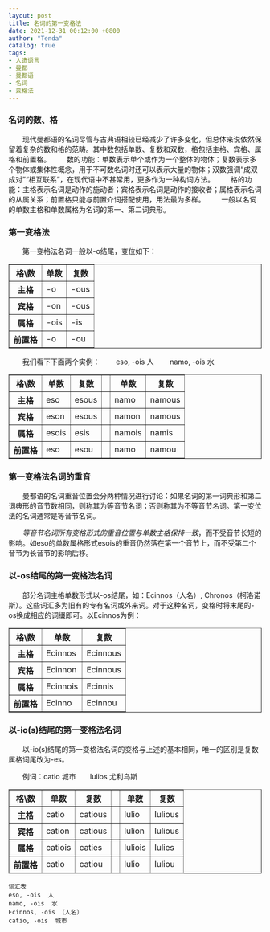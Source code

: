 ```yaml
---
layout: post
title: 名词的第一变格法
date: 2021-12-31 00:12:00 +0800
author: "Tenda"
catalog: true
tags:
- 人造语言
- 曼都
- 曼都语
- 名词
- 变格法
---
```


### 名词的数、格

　　现代曼都语的名词尽管与古典语相较已经减少了许多变化，但总体来说依然保留着复杂的数和格的范畴。其中数包括单数、复数和双数，格包括主格、宾格、属格和前置格。
　　数的功能：单数表示单个或作为一个整体的物体；复数表示多个物体或集体性概念，用于不可数名词时还可以表示大量的物体；双数强调“成双成对”“相互联系”，在现代语中不甚常用，更多作为一种构词方法。
　　格的功能：主格表示名词是动作的施动者；宾格表示名词是动作的接收者；属格表示名词的从属关系；前置格只能与前置介词搭配使用，用法最为多样。
　　一般以名词的单数主格和单数属格为名词的第一、第二词典形。

### 第一变格法

　　第一变格法名词一般以-o结尾，变位如下：

<table border="1">
  <tr>
    <th>格\数</th>
    <th>单数</th>
    <th>复数</th>
  </tr>
  <tr>
    <th>主格</th>
    <td>-o</td>
    <td>-ous</td>
  </tr>
  <tr>
    <th>宾格</th>
    <td>-on</td>
    <td>-ous</td>
  </tr>
  <tr>
    <th>属格</th>
    <td>-ois</td>
    <td>-is</td>
  </tr>
  <tr>
    <th>前置格</th>
    <td>-o</td>
    <td>-ou</td>
  </tr>
</table>

　　我们看下下面两个实例：
　　eso, -ois 人
　　namo, -ois 水

<table border="1">
  <tr>
    <th>格\数</th>
    <th>单数</th>
    <th>复数</th>
    <th></th>
    <th>单数</th>
    <th>复数</th>
  </tr>
  <tr>
    <th>主格</th>
    <td>eso</td>
    <td>esous</td>
    <td></td>
    <td>namo</td>
    <td>namous</td>
  </tr>
  <tr>
    <th>宾格</th>
    <td>eson</td>
    <td>esous</td>
    <td></td>
    <td>namon</td>
    <td>namous</td>
  </tr>
  <tr>
    <th>属格</th>
    <td>esois</td>
    <td>esis</td>
    <td></td>
    <td>namois</td>
    <td>namis</td>
  </tr>
  <tr>
    <th>前置格</th>
    <td>eso</td>
    <td>esou</td>
    <td></td>
    <td>namo</td>
    <td>namou</td>
  </tr>
</table>

### 第一变格法名词的重音

　　曼都语的名词重音位置会分两种情况进行讨论：如果名词的第一词典形和第二词典形的音节数相同，则称其为等音节名词；否则称其为不等音节名词。第一变位法的名词通常是等音节名词。

　　*等音节名词所有变格形式的重音位置与单数主格保持一致*，而不受音节长短的影响。如eso的单数属格形式esois的重音仍然落在第一个音节上，而不受第二个音节为长音节的影响后移。

### 以-os结尾的第一变格法名词

　　部分名词主格单数形式以-os结尾，如：Ecinnos（人名）, Chronos（柯洛诺斯）。这些词汇多为旧有的专有名词或外来词。对于这种名词，变格时将末尾的-os换成相应的词缀即可。以Ecinnos为例：

<table border="1">
  <tr>
    <th>格\数</th>
    <th>单数</th>
    <th>复数</th>
  </tr>
  <tr>
    <th>主格</th>
    <td>Ecinnos</td>
    <td>Ecinnous</td>
  </tr>
  <tr>
    <th>宾格</th>
    <td>Ecinnon</td>
    <td>Ecinnous</td>
  </tr>
  <tr>
    <th>属格</th>
    <td>Ecinnois</td>
    <td>Ecinnis</td>
  </tr>
  <tr>
    <th>前置格</th>
    <td>Ecinno</td>
    <td>Ecinnou</td>
  </tr>
</table>

### 以-io(s)结尾的第一变格法名词

　　以-io(s)结尾的第一变格法名词的变格与上述的基本相同，唯一的区别是复数属格词尾改为-es。

　　例词：catio 城市　　Iulios 尤利乌斯

<table border="1">
  <tr>
    <th>格\数</th>
    <th>单数</th>
    <th>复数</th>
    <th></th>
    <th>单数</th>
    <th>复数</th>
  </tr>
  <tr>
    <th>主格</th>
    <td>catio</td>
    <td>catious</td>
    <td></td>
    <td>Iulio</td>
    <td>Iulious</td>
  </tr>
  <tr>
    <th>宾格</th>
    <td>cation</td>
    <td>catious</td>
    <td></td>
    <td>Iulion</td>
    <td>Iulious</td>
  </tr>
  <tr>
    <th>属格</th>
    <td>catiois</td>
    <td>caties</td>
    <td></td>
    <td>Iuliois</td>
    <td>Iulies</td>
  </tr>
  <tr>
    <th>前置格</th>
    <td>catio</td>
    <td>catiou</td>
    <td></td>
    <td>Iulio</td>
    <td>Iuliou</td>
  </tr>
</table>

```
词汇表
eso, -ois  人
namo, -ois  水
Ecinnos, -ois （人名）
catio, -ois  城市
```
